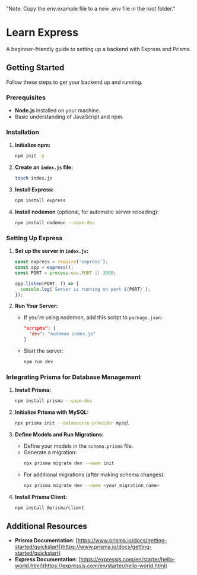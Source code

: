 "Note: Copy the env.example file to a new .env file in the root folder."

# Learn Express

A beginner-friendly guide to setting up a backend with Express and Prisma.

## Getting Started

Follow these steps to get your backend up and running.

### Prerequisites

- **Node.js** installed on your machine.
- Basic understanding of JavaScript and npm.

### Installation

1. **Initialize npm:**
   ```bash
   npm init -y
   ```

2. **Create an `index.js` file:**
   ```bash
   touch index.js
   ```

3. **Install Express:**
   ```bash
   npm install express
   ```

4. **Install nodemon** (optional, for automatic server reloading):
   ```bash
   npm install nodemon --save-dev
   ```

### Setting Up Express

1. **Set up the server in `index.js`:**

   ```javascript
   const express = require('express');
   const app = express();
   const PORT = process.env.PORT || 3000;

   app.listen(PORT, () => {
     console.log(`Server is running on port ${PORT}`);
   });
   ```

2. **Run Your Server:**
   - If you're using nodemon, add this script to `package.json`:
     ```json
     "scripts": {
       "dev": "nodemon index.js"
     }
     ```
   - Start the server:
     ```bash
     npm run dev
     ```

### Integrating Prisma for Database Management

1. **Install Prisma:**
   ```bash
   npm install prisma --save-dev
   ```

2. **Initialize Prisma with MySQL:**
   ```bash
   npx prisma init --datasource-provider mysql
   ```

3. **Define Models and Run Migrations:**
   - Define your models in the `schema.prisma` file.
   - Generate a migration:
     ```bash
     npx prisma migrate dev --name init
     ```
   - For additional migrations (after making schema changes):
     ```bash
     npx prisma migrate dev --name <your_migration_name>
     ```

4. **Install Prisma Client:**
   ```bash
   npm install @prisma/client
   ```

## Additional Resources

- **Prisma Documentation**: [https://www.prisma.io/docs/getting-started/quickstart](https://www.prisma.io/docs/getting-started/quickstart)
- **Express Documentation**: [https://expressjs.com/en/starter/hello-world.html](https://expressjs.com/en/starter/hello-world.html)


